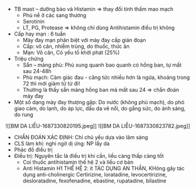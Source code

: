 - TB mast – dưỡng bào và Histamin => thay đổi tính thấm mao mạch
	- Phù nề ở các sang thương
	- Serotinin
	- LT, PG, Protease => không chỉ dùng Antihistamin điều trị không
- Cấp hay mạn : 6 tuần
	- Mày đay mạn phân biệt với mày đay cấp gián đoạn
	- Cấp: vô căn, nhiễm trùng, do thuốc, thức ăn
	- Mạn: Vô căn, Có yếu tố khời phát (25%)
- Triệu chứng
	- Sẩn – mảng phù: Phù xung quanh bao quanh có hồng ban, tự mất sau 24-48h
	- Phù mạch: Cảm giác đau - căng tức nhiều hơn là ngứa, khoảng trong 72 thì mới giảm từ từ đi!
	- Thường là thấy sẩn mảng hồng ban mà mất sau 24 => chẩn đoán mày đay
- Một số dạng mày đay thượng gặp: Do nước (không phù mạch), do phó giao cảm, do lạnh, do áp lực, dấu da vẽ nổi, do gắng sức, do ánh sáng, do rung

![[BM DA LIỄU-1687330820195.jpeg]]
![[BM DA LIỄU-1687330823782.jpeg]]

- CHẨN ĐOÁN XÁC ĐỊNH: Chỉ chủ yếu dựa vào lâm sàng
- CLS làm khi: nghi ngờ dị ứng: NP lẩy da
- Phác đồ điều trị
- Điều trị: Nguyên tắc là điều trị khi cần, liều càng thấp càng tốt
	- Coi thuốc antihistamin thế hệ 2 và liều cơ bản
	- Anti Histamin H1 THẾ HỆ 2: ít TÁC DỤNG AN THẦN, KHông gây tác dụng anti-cholinergic
	  Certirizine, loratadine, levocertirizine, desloratadine, fexofenadine, ebastine, rupatadine, bilastine